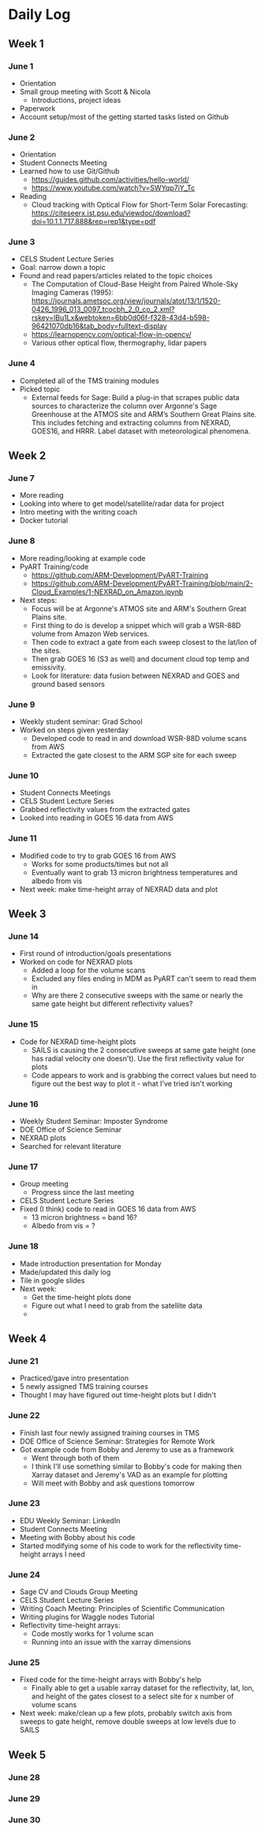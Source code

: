 # Daily Log 

## Week 1 
### June 1 
- Orientation 
- Small group meeting with Scott & Nicola
   * Introductions, project ideas
- Paperwork
- Account setup/most of the getting started tasks listed on Github

### June 2
- Orientation
- Student Connects Meeting
- Learned how to use Git/Github
   * https://guides.github.com/activities/hello-world/
   * https://www.youtube.com/watch?v=SWYqp7iY_Tc
- Reading
   * Cloud tracking with Optical Flow for Short-Term Solar Forecasting: https://citeseerx.ist.psu.edu/viewdoc/download?doi=10.1.1.717.888&rep=rep1&type=pdf

### June 3 
- CELS Student Lecture Series
- Goal: narrow down a topic
- Found and read papers/articles related to the topic choices
   * The Computation of Cloud-Base Height from Paired Whole-Sky Imaging Cameras (1995): https://journals.ametsoc.org/view/journals/atot/13/1/1520-0426_1996_013_0097_tcocbh_2_0_co_2.xml?rskey=lBu1Lx&webtoken=6bb0d06f-f328-43d4-b598-96421070db16&tab_body=fulltext-display 
   * https://learnopencv.com/optical-flow-in-opencv/
   * Various other optical flow, thermography, lidar papers

### June 4 
- Completed all of the TMS training modules
- Picked topic
   * External feeds for Sage: Build a plug-in that scrapes public data sources to characterize the column over Argonne's Sage Greenhouse at the ATMOS site and ARM’s Southern Great Plains site. This includes fetching and extracting columns from NEXRAD, GOES16, and HRRR. Label dataset with meteorological phenomena. 

## Week 2 
### June 7 
- More reading
- Looking into where to get model/satellite/radar data for project
- Intro meeting with the writing coach
- Docker tutorial 

### June 8 
- More reading/looking at example code
- PyART Training/code
    * https://github.com/ARM-Development/PyART-Training
    * https://github.com/ARM-Development/PyART-Training/blob/main/2-Cloud_Examples/1-NEXRAD_on_Amazon.ipynb 
- Next steps:
    * Focus will be at Argonne's ATMOS site and ARM's Southern Great Plains site.
    * First thing to do is develop a snippet which will grab a WSR-88D volume from Amazon Web services.
    * Then code to extract a gate from each sweep closest to the lat/lon of the sites.
    * Then grab GOES 16 (S3 as well) and document cloud top temp and emissivity.
    * Look for literature: data fusion between NEXRAD and GOES and ground based sensors

### June 9
- Weekly student seminar: Grad School
- Worked on steps given yesterday
    * Developed code to read in and download WSR-88D volume scans from AWS
    * Extracted the gate closest to the ARM SGP site for each sweep

### June 10 
- Student Connects Meetings
- CELS Student Lecture Series
- Grabbed reflectivity values from the extracted gates
- Looked into reading in GOES 16 data from AWS

### June 11 
- Modified code to try to grab GOES 16 from AWS
    * Works for some products/times but not all
    * Eventually want to grab 13 micron brightness temperatures and albedo from vis
- Next week: make time-height array of NEXRAD data and plot 

## Week 3 
### June 14
- First round of introduction/goals presentations
- Worked on code for NEXRAD plots
    * Added a loop for the volume scans
    * Excluded any files ending in MDM as PyART can't seem to read them in
    * Why are there 2 consecutive sweeps with the same or nearly the same gate height but different reflectivity values? 

### June 15 
- Code for NEXRAD time-height plots
    * SAILS is causing the 2 consecutive sweeps at same gate height (one has radial velocity one doesn't). Use the first reflectivity value for plots
    * Code appears to work and is grabbing the correct values but need to figure out the best way to plot it - what I've tried isn't working

### June 16
- Weekly Student Seminar: Imposter Syndrome
- DOE Office of Science Seminar
- NEXRAD plots
- Searched for relevant literature

### June 17 
- Group meeting
    * Progress since the last meeting
- CELS Student Lecture Series
- Fixed (I think) code to read in GOES 16 data from AWS
    * 13 micron brightness = band 16?
    * Albedo from vis = ?

### June 18
- Made introduction presentation for Monday
- Made/updated this daily log 
- Tile in google slides
- Next week: 
    * Get the time-height plots done
    * Figure out what I need to grab from the satellite data
    * 

## Week 4 
### June 21
- Practiced/gave intro presentation
- 5 newly assigned TMS training courses
- Thought I may have figured out time-height plots but I didn't

### June 22
- Finish last four newly assigned training courses in TMS
- DOE Office of Science Seminar: Strategies for Remote Work
- Got example code from Bobby and Jeremy to use as a framework
    * Went through both of them
    * I think I'll use something similar to Bobby's code for making then Xarray dataset and Jeremy's VAD as an example for plotting
    * Will meet with Bobby and ask questions tomorrow

### June 23
- EDU Weekly Seminar: LinkedIn
- Student Connects Meeting
- Meeting with Bobby about his code
- Started modifying some of his code to work for the reflectivity time-height arrays I need

### June 24
- Sage CV and Clouds Group Meeting
- CELS Student Lecture Series
- Writing Coach Meeting: Principles of Scientific Communication
- Writing plugins for Waggle nodes Tutorial
- Reflectivity time-height arrays: 
    * Code mostly works for 1 volume scan
    * Running into an issue with the xarray dimensions

### June 25
- Fixed code for the time-height arrays with Bobby's help
    * Finally able to get a usable xarray dataset for the reflectivity, lat, lon, and height of the gates closest to a select site for x number of volume scans
- Next week: make/clean up a few plots, probably switch axis from sweeps to gate height, remove double sweeps at low levels due to SAILS

## Week 5 
### June 28


### June 29


### June 30

